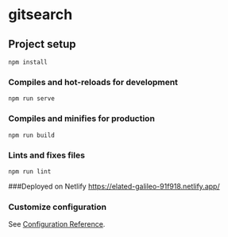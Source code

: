 # gitsearch

## Project setup
```
npm install
```

### Compiles and hot-reloads for development
```
npm run serve
```

### Compiles and minifies for production
```
npm run build
```

### Lints and fixes files
```
npm run lint
```

###Deployed on Netlify
https://elated-galileo-91f918.netlify.app/

### Customize configuration
See [Configuration Reference](https://cli.vuejs.org/config/).
